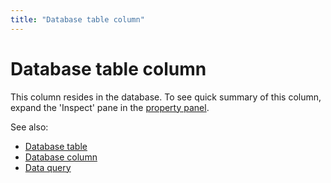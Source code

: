 ```yaml
---
title: "Database table column"
---
```

<!-- SUBTITLE: -->

# Database table column

This column resides in the database. To see quick summary of this column, expand the 'Inspect' pane in
the [property panel](../datagrok/navigation.md#properties).

See also:

* [Database table](db-table-info.md)
* [Database column](db-column-info.md)
* [Data query](data-query.md)
